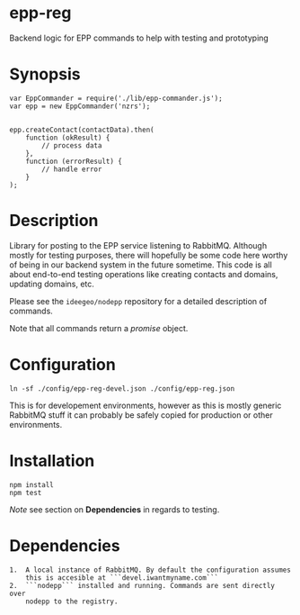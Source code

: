 # epp-reg

Backend logic for EPP commands to help with testing and prototyping



# Synopsis

    var EppCommander = require('./lib/epp-commander.js');
    var epp = new EppCommander('nzrs');


    epp.createContact(contactData).then(
        function (okResult) {
            // process data
        },
        function (errorResult) {
            // handle error
        }
    );

# Description

Library for posting to the EPP service listening to RabbitMQ. Although mostly
for testing purposes, there will hopefully be some code here worthy of being
in our backend system in the future sometime.  This code is all about
end-to-end testing operations like creating contacts and domains, updating
domains, etc.

Please see the ```ideegeo/nodepp``` repository for a detailed description of
commands.

Note that all commands return a *promise* object.


# Configuration

    ln -sf ./config/epp-reg-devel.json ./config/epp-reg.json

This is for developement environments, however as this is mostly generic
RabbitMQ stuff it can probably be safely copied for production or other
environments.

# Installation

    npm install
    npm test

*Note* see section on **Dependencies** in regards to testing.


# Dependencies

    1.  A local instance of RabbitMQ. By default the configuration assumes
        this is accesible at ```devel.iwantmyname.com```
    2.  ```nodepp``` installed and running. Commands are sent directly over
        nodepp to the registry.






